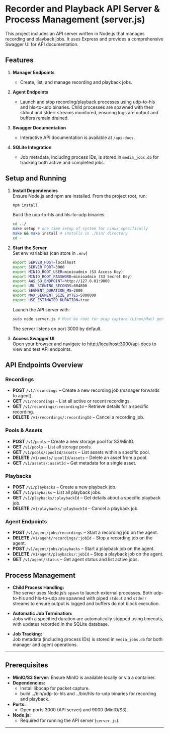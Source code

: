 # Recorder and Playback API Server & Process Management (server.js)

This project includes an API server written in Node.js that manages recording and playback jobs. It uses Express and provides a comprehensive Swagger UI for API documentation.

## Features

1. **Manager Endpoints**  
	- Create, list, and manage recording and playback jobs.

2. **Agent Endpoints**  
	- Launch and stop recording/playback processes using udp-to-hls and hls-to-udp binaries. Child processes are spawned with their stdout and stderr streams monitored, ensuring logs are output and buffers remain drained.

3. **Swagger Documentation**  
	- Interactive API documentation is available at `/api-docs`.

4. **SQLite Integration**  
	- Job metadata, including process IDs, is stored in `media_jobs.db` for tracking both active and completed jobs.

## Setup and Running

1. **Install Dependencies**  
	Ensure Node.js and npm are installed. From the project root, run:
	```bash
	npm install
	```
	Build the udp-to-hls and hls-to-udp binaries:
	```bash
	cd ../
	make setup # one time setup of system for Linux specifically
	make && make install # installs in ./bin/ directory
	cd -
	```

2. **Start the Server**  
	Set env variables (can store in `.env`)
	```bash
	export SERVER_HOST=localhost
	export SERVER_PORT=3000
	export MINIO_ROOT_USER=minioadmin (S3 Access Key)
	export MINIO_ROOT_PASSWORD=minioadmin (S3 Secret Key)
	export AWS_S3_ENDPOINT=http://127.0.01:9000
	export URL_SIGNING_SECONDS=604800
	export SEGMENT_DURATION_MS=2000
	export MAX_SEGMENT_SIZE_BYTES=5000000
	export USE_ESTIMATED_DURATION=true
	```
	Launch the API server with:
	```bash
	sudo node server.js # Must be root for pcap capture (Linux/Mac) permissions
	```
	The server listens on port 3000 by default.

3. **Access Swagger UI**  
	Open your browser and navigate to [http://localhost:3000/api-docs](http://localhost:3000/api-docs) to view and test API endpoints.

## API Endpoints Overview

### Recordings
- **POST** `/v1/recordings` – Create a new recording job (manager forwards to agent).
- **GET** `/v1/recordings` – List all active or recent recordings.
- **GET** `/v1/recordings/:recordingId` – Retrieve details for a specific recording.
- **DELETE** `/v1/recordings/:recordingId` – Cancel a recording job.

### Pools & Assets
- **POST** `/v1/pools` – Create a new storage pool for S3/MinIO.
- **GET** `/v1/pools` – List all storage pools.
- **GET** `/v1/pools/:poolId/assets` – List assets within a specific pool.
- **DELETE** `/v1/pools/:poolId/assets` – Delete an asset from a pool.
- **GET** `/v1/assets/:assetId` – Get metadata for a single asset.

### Playbacks
- **POST** `/v1/playbacks` – Create a new playback job.
- **GET** `/v1/playbacks` – List all playback jobs.
- **GET** `/v1/playbacks/:playbackId` – Get details about a specific playback job.
- **DELETE** `/v1/playbacks/:playbackId` – Cancel a playback job.

### Agent Endpoints
- **POST** `/v1/agent/jobs/recordings` – Start a recording job on the agent.
- **DELETE** `/v1/agent/recordings/:jobId` – Stop a recording job on the agent.
- **POST** `/v1/agent/jobs/playbacks` – Start a playback job on the agent.
- **DELETE** `/v1/agent/playbacks/:jobId` – Stop a playback job on the agent.
- **GET** `/v1/agent/status` – Get agent status and list active jobs.

## Process Management

- **Child Process Handling:**  
  The server uses Node.js’s `spawn` to launch external processes. Both udp-to-hls and hls-to-udp are spawned with piped `stdout` and `stderr` streams to ensure output is logged and buffers do not block execution.

- **Automatic Job Termination:**  
  Jobs with a specified duration are automatically stopped using timeouts, with updates recorded in the SQLite database.

- **Job Tracking:**  
  Job metadata (including process IDs) is stored in `media_jobs.db` for both manager and agent operations.

---

## Prerequisites

- **MinIO/S3 Server:** Ensure MinIO is available locally or via a container.
- **Dependencies:**  
  - Install libpcap for packet capture.
  - build ../bin/udp-to-hls and ../bin/hls-to-udp binaries for recording and playback.
- **Ports:**  
  - Open ports 3000 (API server) and 9000 (MinIO/S3).
- **Node.js:**  
  - Required for running the API server (`server.js`).

---
